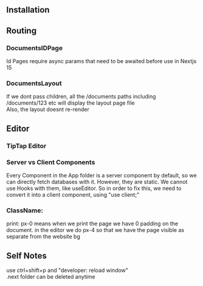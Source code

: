 ## Installation

## Routing
### DocumentsIDPage
Id Pages require async params that need to be awaited before use in Nextjs 15

### DocumentsLayout
If we dont pass children, all the /documents paths including /documents/123 etc will display the layout page file
<br>
Also, the layout doesnt re-render

## Editor
### TipTap Editor

### Server vs Client Components
Every Component in the App folder is a server component by default, so we can directly fetch databases with it. However, they are static. We cannot use Hooks with them, like useEditor.
So in order to fix this, we need to convert it into a client component, using "use client;"

### ClassName:
print: px-0 means when we print the page we have 0 padding on the document.
in the editor we do px-4 so that we have the page visible as separate from the website bg

## Self Notes
use ctrl+shift+p and "developer: reload window"
<br>
.next folder can be deleted anytime
<br>

